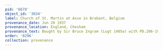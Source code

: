 ```yaml
---
pid: '6678'
object_id: '3034'
label: Church of St. Martin at Asse in Brabant, Belgium
provenance_date: Jun 20 1937
provenance_location: England, Chesham
provenance_text: Bought by Sir Bruce Ingram (Lugt 1405a) with PD.206-1963
order: '0296'
collection: provenance
---
```

